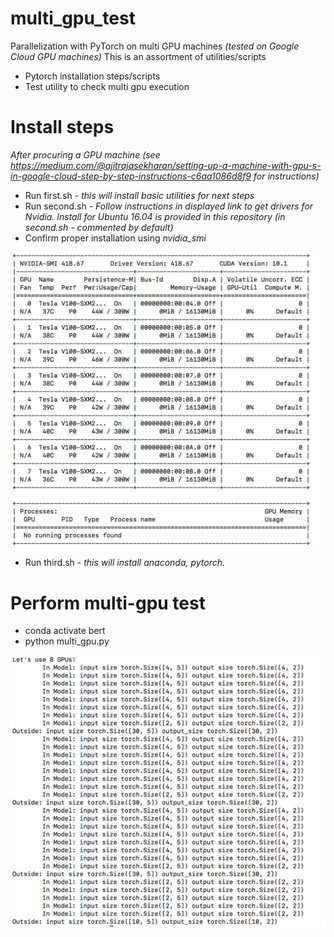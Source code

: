 # multi_gpu_test
Parallelization with PyTorch on multi GPU machines _(tested on Google Cloud GPU machines)_ 
This is an assortment of utilities/scripts 
 * Pytorch installation steps/scripts 
 * Test utility to check multi gpu execution

# Install steps
_After procuring a GPU machine (see https://medium.com/@ajitrajasekharan/setting-up-a-machine-with-gpu-s-in-google-cloud-step-by-step-instructions-c6aa1086d8f9 for instructions)_
* Run first.sh - _this will install basic utilities for next steps_
* Run second.sh - _Follow instructions in displayed link  to get drivers for Nvidia. Install for Ubuntu 16.04 is provided in this repository (in second.sh - commented by default)_
* Confirm proper installation using _nvidia_smi_

![nvidia_smi command output](install.png)


* Run third.sh - _this will install anaconda, pytorch._

# Perform multi-gpu test
* conda activate bert
* python multi_gpu.py

![Output of multi_gpu.py](multi_gpu.png)
